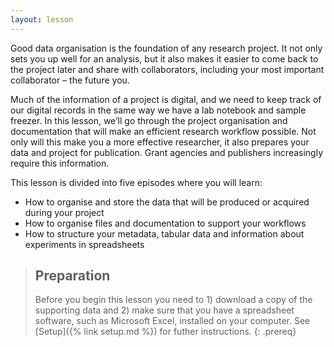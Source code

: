 ```yaml
---
layout: lesson
---
```


Good data organisation is the foundation of any research project. It not only sets you up well for an analysis, but it also makes it easier to come back to the project later and share with collaborators, including your most important collaborator – the future you.

Much of the information of a project is digital, and we need to keep track of our digital records in the same way we have a lab notebook and sample freezer. In this lesson, we’ll go through the project organisation and documentation that will make an efficient research workflow possible. Not only will this make you a more effective researcher, it also prepares your data and project for publication. Grant agencies and publishers increasingly require this information.

<!--In this lesson, we’ll be using examples from published studies with different types of data and digital files. You will learn:-->
This lesson is divided into five episodes where you will learn:

* How to organise and store the data that will be produced or acquired during your project
* How to organise files and documentation to support your workflows
* How to structure your metadata, tabular data and information about experiments in spreadsheets

> ## Preparation
>
> Before you begin this lesson you need to 1) download a copy of the supporting data and 2) make sure that you have a spreadsheet software, such as Microsoft Excel, installed on your computer. See [Setup]({% link setup.md %}) for futher instructions.
{: .prereq}
